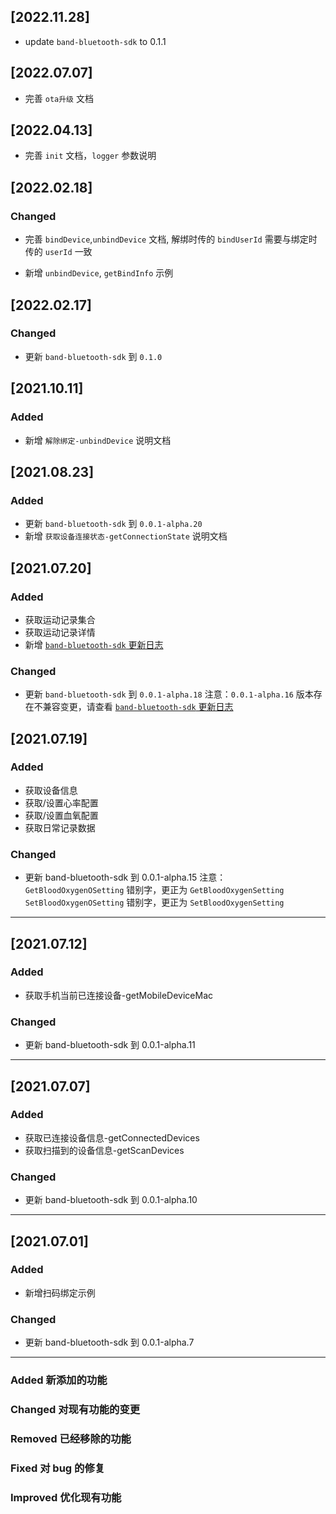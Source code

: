 ## [2022.11.28]

- update `band-bluetooth-sdk` to 0.1.1

## [2022.07.07]

- 完善 `ota升级` 文档

## [2022.04.13]

- 完善 `init` 文档，`logger` 参数说明

## [2022.02.18]

### Changed

- 完善 `bindDevice`,`unbindDevice` 文档, 解绑时传的 `bindUserId` 需要与绑定时传的 `userId` 一致

- 新增 `unbindDevice`, `getBindInfo` 示例

## [2022.02.17]

### Changed

- 更新 `band-bluetooth-sdk` 到 `0.1.0`

## [2021.10.11]

### Added

- 新增 `解除绑定-unbindDevice` 说明文档

## [2021.08.23]

### Added

- 更新 `band-bluetooth-sdk` 到 `0.0.1-alpha.20`
- 新增 `获取设备连接状态-getConnectionState` 说明文档

## [2021.07.20]

### Added

- 获取运动记录集合
- 获取运动记录详情
- 新增 [`band-bluetooth-sdk` 更新日志](docs/VERSIONS.md)

### Changed

- 更新 `band-bluetooth-sdk` 到 `0.0.1-alpha.18`
  注意：`0.0.1-alpha.16` 版本存在不兼容变更，请查看 [`band-bluetooth-sdk` 更新日志](docs/VERSIONS.md)

## [2021.07.19]

### Added

- 获取设备信息
- 获取/设置心率配置
- 获取/设置血氧配置
- 获取日常记录数据

### Changed

- 更新 band-bluetooth-sdk 到 0.0.1-alpha.15
  注意：
  `GetBloodOxygenOSetting` 错别字，更正为 `GetBloodOxygenSetting`
  `SetBloodOxygenOSetting` 错别字，更正为 `SetBloodOxygenSetting`

---

## [2021.07.12]

### Added

- 获取手机当前已连接设备-getMobileDeviceMac

### Changed

- 更新 band-bluetooth-sdk 到 0.0.1-alpha.11

---

## [2021.07.07]

### Added

- 获取已连接设备信息-getConnectedDevices
- 获取扫描到的设备信息-getScanDevices

### Changed

- 更新 band-bluetooth-sdk 到 0.0.1-alpha.10

---

## [2021.07.01]

### Added

- 新增扫码绑定示例

### Changed

- 更新 band-bluetooth-sdk 到 0.0.1-alpha.7

---

### Added 新添加的功能

### Changed 对现有功能的变更

### Removed 已经移除的功能

### Fixed 对 bug 的修复

### Improved 优化现有功能
